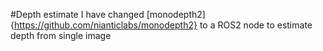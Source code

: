 #Depth estimate
I have changed [monodepth2]{https://github.com/nianticlabs/monodepth2} to a ROS2 node to estimate depth from single image
